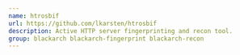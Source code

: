 ```yaml
---
name: htrosbif
url: https://github.com/lkarsten/htrosbif
description: Active HTTP server fingerprinting and recon tool.
group: blackarch blackarch-fingerprint blackarch-recon
---
```

